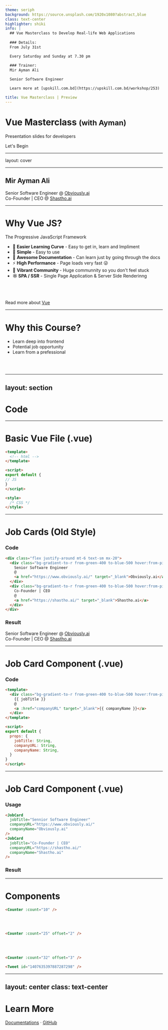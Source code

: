 ```yaml
---
theme: seriph
background: https://source.unsplash.com/1920x1080?abstract,blue
class: text-center
highlighter: shiki
info: |
  ## Vue Masterclass to Develop Real-life Web Applications
  
  ### Details:
  From July 31st

  Every Saturday and Sunday at 7.30 pm

  ### Trainer:
  Mir Ayman Ali
  
  Senior Software Engineer

  Learn more at [upskill.com.bd](https://upskill.com.bd/workshop/253)

title: Vue Masterclass | Preview
---
```

<div class="flex justify-center">
  <logos-vue class="text-6xl" />
</div>
 

# <span> Vue Masterclass <small>(with Ayman)</small> </span>

Presentation slides for developers

<div class="pt-12">
  <span @click="$slidev.nav.next" class="px-2 py-1 rounded cursor-pointer" hover="bg-white bg-opacity-10">
    Let's Begin <carbon:arrow-right class="inline"/>
  </span>
</div>

<div class="abs-br m-6 flex gap-2">
  <a href="https://github.com/alimirayman/upskill-vue-initial" target="_blank" alt="GitHub"
    class="text-xl icon-btn opacity-50 !border-none !hover:text-white">
    <carbon-logo-github />
  </a>
</div>

<!--
The last comment block of each slide will be treated as slide notes. It will be visible and editable in Presenter Mode along with the slide. [Read more in the docs](https://sli.dev/guide/syntax.html#notes)
-->

---
layout: cover

---
<div class="flex justify-center">
  <div class="rounded-full h-32 w-32 flex items-center justify-center bg-cover" style="background-image: url('https://avatars.githubusercontent.com/u/3832930?v=4')">
  </div>
</div>

## Mir Ayman Ali

<div class="flex justify-center gap-2">
  <a href="https://github.com/alimirayman" target="_blank" alt="GitHub"
    class="text-xl icon-btn opacity-50 !border-none !hover:text-white">
    <carbon-logo-github />
  </a>
  <a href="https://www.linkedin.com/in/alimirayman/" target="_blank" alt="LinkedIn"
    class="text-xl icon-btn opacity-50 !border-none !hover:text-white">
    <carbon-logo-linkedin />
  </a>
</div>

<div class="flex pt-6 justify-around text-sm mx-20">
  <div class="bg-gradient-to-r from-green-400 to-blue-500 hover:from-pink-500 hover:to-yellow-500 p-2 rounded" v-click>
    Senior Software Engineer
    @
    <a href="https://www.obviously.ai/" target="_blank">Obviously.ai</a>
  </div>
  <div class="bg-gradient-to-r from-green-400 to-blue-500 hover:from-pink-500 hover:to-yellow-500 p-2 rounded" v-click>
    Co-Founder | CEO
    @
    <a href="https://shastho.ai/" target="_blank">Shastho.ai</a>
  </div>
</div>


---

<div class="flex justify-start align-center"> 
  <h1>Why Vue JS?</h1>
  <logos-vue class="text-4xl pl-3" />
</div>

The Progressive JavaScript Framework

- 🚀 **Easier Learning Curve** - Easy to get in, learn and Impliment
- 🤡 **Simple** - Easy to use
- 📝 **Awesome Documentation** - Can learn just by going through the docs
- ⚡️ **High Performance** - Page loads very fast 😜
- 👥 **Vibrant Community** - Huge communnity so you don't feel stuck
- 🕸 **SPA / SSR** - Single Page Application & Server Side Renderinng

<br>
<br>

Read more about [Vue](https://vuejs.org/)

---

# Why this Course?

- Learn deep into frontend
- Potential job opportunity
- Learn from a prefessional

<br>
<br>

---
layout: section
---

# Code

---

# Basic Vue File (.vue)

```html {all|1-3|5-9|10-13|all}
<template>
  <!-- html -->
</template>

<script>
export default {
// JS
}
</script>

<style>
  /* CSS */
</style>

```

---

# Job Cards (Old Style)

### Code

```html 
<div class="flex justify-around mt-6 text-sm mx-20">
  <div class="bg-gradient-to-r from-green-400 to-blue-500 hover:from-pink-500 hover:to-yellow-500 p-2 rounded" v-click>
    Senior Software Engineer
    @
    <a href="https://www.obviously.ai/" target="_blank">Obviously.ai</a>
  </div>
  <div class="bg-gradient-to-r from-green-400 to-blue-500 hover:from-pink-500 hover:to-yellow-500 p-2 rounded" v-click>
    Co-Founder | CEO
    @
    <a href="https://shastho.ai/" target="_blank">Shastho.ai</a>
  </div>
</div>
```

### Result

<div class="flex pt-6 justify-around text-sm mx-20">
  <div class="bg-gradient-to-r from-green-400 to-blue-500 hover:from-pink-500 hover:to-yellow-500 p-2 rounded" >
    Senior Software Engineer
    @
    <a href="https://www.obviously.ai/" target="_blank">Obviously.ai</a>
  </div>
  <div class="bg-gradient-to-r from-green-400 to-blue-500 hover:from-pink-500 hover:to-yellow-500 p-2 rounded" >
    Co-Founder | CEO
    @
    <a href="https://shastho.ai/" target="_blank">Shastho.ai</a>
  </div>
</div>

---

# Job Card Component (.vue)

### Code

```html {all|3,12|5,13,14|all}
<template>
  <div class="bg-gradient-to-r from-green-400 to-blue-500 hover:from-pink-500 hover:to-yellow-500 p-2 rounded" >
    {{ jobTitle }}
    @
    <a :href="companyURL" target="_blank">{{ companyName }}</a>
  </div>
</template>

<script>
export default {
  props: {
    jobTitle: String,
    companyURL: String,
    companyName: String,
  }
}
</script>
```

---


# Job Card Component (.vue)

### Usage

```html {all|1-5|6-10|all}
<JobCard 
  jobTitle="Sennior Software Engineer"
  companyURL="https://www.obviously.ai/"
  companyName="Obviously.ai"
/>
<JobCard 
  jobTitle="Co-Founder | CEO"
  companyURL="https://shastho.ai/"
  companyName="Shastho.ai"
/>
```

### Result

<!-- ./components/JobCard.vue -->
<div class="flex pt-6 justify-around text-sm mx-20">
<JobCard 
  jobTitle="Sennior Software Engineer"
  companyURL="https://www.obviously.ai/"
  companyName="Obviously.ai"
  v-click="1"
/>
<JobCard 
  jobTitle="Co-Founder | CEO"
  companyURL="https://shastho.ai/"
  companyName="Shastho.ai"
  v-click="2"
/>
</div>

---

# Components

<div grid="~ cols-2 gap-4">
<div>

```html
<Counter :count="10" />
```

<!-- ./components/Counter.vue -->
<Counter :count="10" m="t-4" />

<br/>
<br/>

```html
<Counter :count="25" offset="2" />
```

<!-- ./components/Counter.vue -->
<Counter :count="25" offset="2" m="t-4" />

<br/>
<br/>

```html
<Counter :count="32" offset="3" />
```

<!-- ./components/Counter.vue -->
<Counter :count="32" offset="3" m="t-4" />

</div>
<div>

```html
<Tweet id="1407635397887287298" />
```

<Tweet id="1407635397887287298" scale="0.65" />

</div>
</div>


---
layout: center
class: text-center
---

# Learn More

[Documentations](https://vuejs.org/v2/guide/) · [GitHub](https://github.com/alimirayman/upskill-vue-initial)
